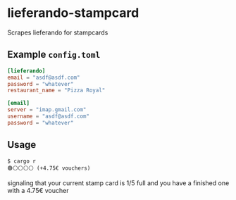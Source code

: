 # lieferando-stampcard

Scrapes lieferando for stampcards

## Example `config.toml`

```toml
[lieferando]
email = "asdf@asdf.com"
password = "whatever"
restaurant_name = "Pizza Royal"

[email]
server = "imap.gmail.com"
username = "asdf@asdf.com"
password = "whatever"
```

## Usage

```
$ cargo r
🟢⚪⚪⚪⚪ (+4.75€ vouchers)
```

signaling that your current stamp card is 1/5 full and you have a finished one with a 4.75€ voucher
